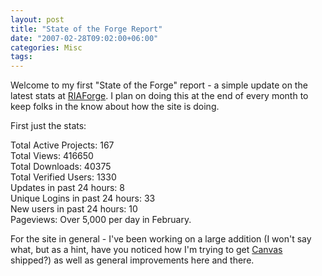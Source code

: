 ```yaml
---
layout: post
title: "State of the Forge Report"
date: "2007-02-28T09:02:00+06:00"
categories: Misc 
tags: 
---
```


Welcome to my first "State of the Forge" report - a simple update on the latest stats at <a href="http://www.riaforge.org">RIAForge</a>. I plan on doing this at the end of every month to keep folks in the know about how the site is doing. 

First just the stats:

Total Active Projects: 167<br />
Total Views: 416650<br />
Total Downloads: 40375<br />
Total Verified Users: 1330<br />
Updates in past 24 hours: 8<br />
Unique Logins in past 24 hours: 33<br />
New users in past 24 hours: 10<br />
Pageviews: Over 5,000 per day in February.

For the site in general - I've been working on a large addition (I won't say what, but as a hint, have you noticed how I'm trying to get <a href="http://canvas.riaforge.org">Canvas</a> shipped?) as well as general improvements here and there.